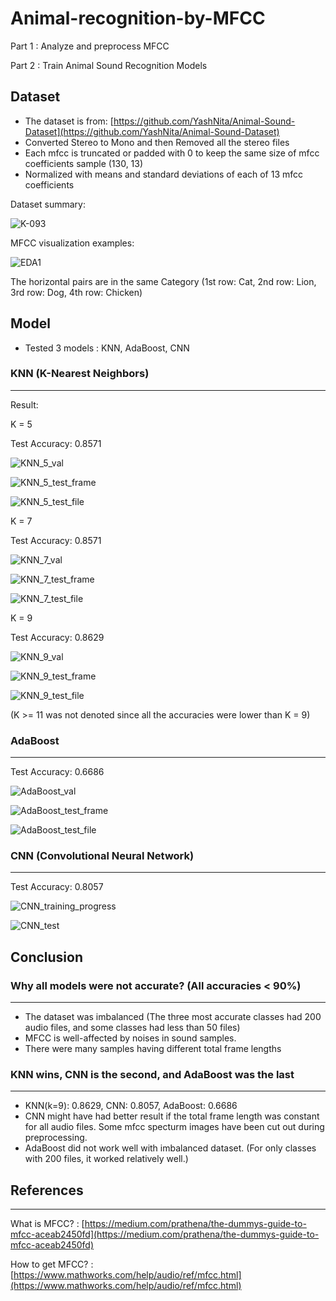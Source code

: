 # Animal-recognition-by-MFCC

Part 1 : Analyze and preprocess MFCC

Part 2 : Train Animal Sound Recognition Models

## Dataset

* The dataset is from: [https://github.com/YashNita/Animal-Sound-Dataset](https://github.com/YashNita/Animal-Sound-Dataset)
* Converted Stereo to Mono and then Removed all the stereo files
* Each mfcc is truncated or padded with 0 to keep the same size of mfcc coefficients sample (130, 13)
* Normalized with means and standard deviations of each of 13 mfcc coefficients

Dataset summary:

![K-093](https://github.com/jy-canucks1/Animal-recognition-by-MFCC/assets/84373345/3ea98d49-24d7-4f5f-b32a-eb2c9f89f44c)

MFCC visualization examples:

![EDA1](https://github.com/jy-canucks1/Animal-recognition-by-MFCC/assets/84373345/fb3f6ae1-d145-4f18-99bb-5a34b158d07e)

The horizontal pairs are in the same Category (1st row: Cat, 2nd row: Lion, 3rd row: Dog, 4th row: Chicken)


## Model

* Tested 3 models : KNN, AdaBoost, CNN
### KNN (K-Nearest Neighbors)
___

Result:

K = 5 

Test Accuracy: 0.8571

![KNN_5_val](https://github.com/jy-canucks1/Animal-recognition-by-MFCC/assets/84373345/58ff7632-dcc9-4114-8b82-6b7383c9754b)

![KNN_5_test_frame](https://github.com/jy-canucks1/Animal-recognition-by-MFCC/assets/84373345/95f67087-2c19-4176-8b14-6aab518d1253)

![KNN_5_test_file](https://github.com/jy-canucks1/Animal-recognition-by-MFCC/assets/84373345/6e921082-c86e-4aee-a9a0-e9698be4ee3a)

K = 7

Test Accuracy: 0.8571

![KNN_7_val](https://github.com/jy-canucks1/Animal-recognition-by-MFCC/assets/84373345/273a8506-9688-48df-9a44-1e51ab2826d3)

![KNN_7_test_frame](https://github.com/jy-canucks1/Animal-recognition-by-MFCC/assets/84373345/fb6b9b6a-f1e6-4f0e-bf37-a45424cdaa9a)

![KNN_7_test_file](https://github.com/jy-canucks1/Animal-recognition-by-MFCC/assets/84373345/1efa87fb-37ce-4d73-91b7-22f6bba0deff)

K = 9

Test Accuracy: 0.8629

![KNN_9_val](https://github.com/jy-canucks1/Animal-recognition-by-MFCC/assets/84373345/55e500e8-2bda-4735-9314-e628e03bafa2)

![KNN_9_test_frame](https://github.com/jy-canucks1/Animal-recognition-by-MFCC/assets/84373345/dc47cb43-83bc-4f6c-88e5-d3d1fe2c8c3e)

![KNN_9_test_file](https://github.com/jy-canucks1/Animal-recognition-by-MFCC/assets/84373345/1a6bdb6f-529f-4468-99f1-fc8fb8af5813)

(K >= 11 was not denoted since all the accuracies were lower than K = 9)

### AdaBoost
___

Test Accuracy: 0.6686

![AdaBoost_val](https://github.com/jy-canucks1/Animal-recognition-by-MFCC/assets/84373345/cc7187e9-616c-4e27-b0bf-14e8734682b6)

![AdaBoost_test_frame](https://github.com/jy-canucks1/Animal-recognition-by-MFCC/assets/84373345/66dae590-d370-4f6c-955b-9b2360a1f09f)

![AdaBoost_test_file](https://github.com/jy-canucks1/Animal-recognition-by-MFCC/assets/84373345/4324e88d-3bc8-4c7d-89ac-94ecadd31849)


### CNN (Convolutional Neural Network)
___

Test Accuracy: 0.8057

![CNN_training_progress](https://github.com/jy-canucks1/Animal-recognition-by-MFCC/assets/84373345/5e38d246-0e6e-464a-a1de-27b00616cea2)

![CNN_test](https://github.com/jy-canucks1/Animal-recognition-by-MFCC/assets/84373345/29c4e498-81a4-45f0-9eb7-f0401b5bfe9f)


## Conclusion

### Why all models were not accurate? (All accuracies < 90%)
___

* The dataset was imbalanced (The three most accurate classes had 200 audio files, and some classes had less than 50 files)
* MFCC is well-affected by noises in sound samples.
* There were many samples having different total frame lengths

### KNN wins, CNN is the second, and AdaBoost was the last
___
* KNN(k=9): 0.8629, CNN: 0.8057, AdaBoost: 0.6686
* CNN might have had better result if the total frame length was constant for all audio files. Some mfcc specturm images have been cut out during preprocessing.
* AdaBoost did not work well with imbalanced dataset. (For only classes with 200 files, it worked relatively well.)

## References
___

What is MFCC? : [https://medium.com/prathena/the-dummys-guide-to-mfcc-aceab2450fd](https://medium.com/prathena/the-dummys-guide-to-mfcc-aceab2450fd)

How to get MFCC? : [https://www.mathworks.com/help/audio/ref/mfcc.html](https://www.mathworks.com/help/audio/ref/mfcc.html)
